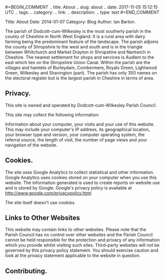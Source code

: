 #+BEGIN_COMMENT
.. title: About
.. slug: about
.. date: 2017-11-05 15:12:15 UTC
.. tags:
.. category:
.. link:
.. description:
.. type: text
#+END_COMMENT

Title: About
Date: 2014-01-07
Category: Blog
Author: Ian Barton.

The parish of Dodcott-cum-Wilkesley is the most southerly parish in
the county of Cheshire in North West England. It is a rural area with
dairy farming being the predominant feature of the landscape. The
parish adjoins the county of Shropshire to the west and south and is
in the triangle between Whitchurch and Market Drayton in Shropshire
and Nantwich in Cheshire. The nearest settlement for shops and
services is Audlem to the east which lies on the Shropshire Union
Canal. Within the parish are the villages and hamlets of Burleydam,
Combermere, Royals Green, Lightwood Green, Wilkesley and Shavington
(part). The parish has only 350 names on the electoral register but is
the largest parish in Cheshire in terms of area.

## Privacy.

This site is owned and operated by Dodcott-cum-Wilkesley
Parish Council.

This site may collect the following information:

Information about your computer, your visits and your use of this
website. This may include your computer's IP address, its geographical
location, your browser type and version, your computer operating
system, the referral source, the length of visit, the number of page
views and your navigation of the website.


## Cookies.

The site uses Google Analytics
to collect statistical and other information. Google Analytics uses
cookies stored on your computer when you use this website. The
information generated is used to create reports on website use and is
stored by Google. Google's privacy policy is available at
http://www.google.com/privacypolicy.html

The site itself doesn't use cookies.

## Links to Other Websites
This website may contain links to other websites. Please note that the Parish Council has no control over other websites and the Parish Council cannot be held responsible for the protection and privacy of any information which you provide whilst visiting such sites. Third-party websites will not be governed by this privacy policy statement. You should exercise caution and look at the privacy statement applicable to the website in question.

## Contributing.
